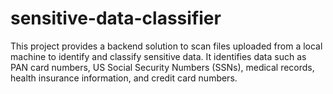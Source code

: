 # sensitive-data-classifier
This project provides a backend solution to scan files uploaded from a local machine to identify and classify sensitive data. It identifies data such as PAN card numbers, US Social Security Numbers (SSNs), medical records, health insurance information, and credit card numbers.
